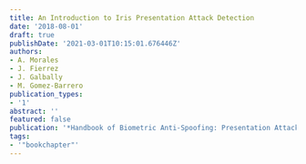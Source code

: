 ```yaml
---
title: An Introduction to Iris Presentation Attack Detection
date: '2018-08-01'
draft: true
publishDate: '2021-03-01T10:15:01.676446Z'
authors:
- A. Morales
- J. Fierrez
- J. Galbally
- M. Gomez-Barrero
publication_types:
- '1'
abstract: ''
featured: false
publication: '*Handbook of Biometric Anti-Spoofing: Presentation Attack Detection*'
tags:
- '"bookchapter"'
---
```


